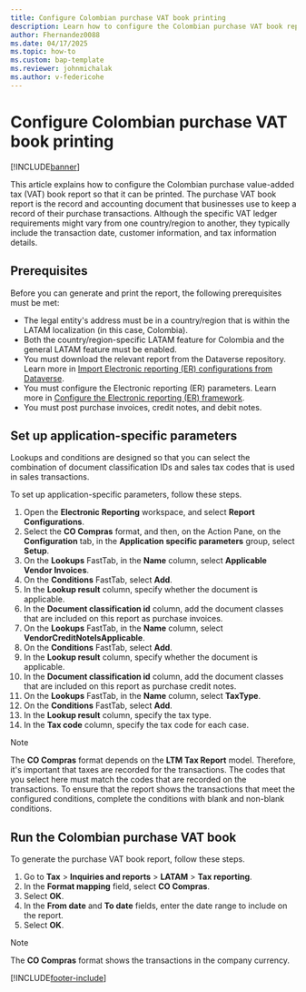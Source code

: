 ```yaml
---
title: Configure Colombian purchase VAT book printing
description: Learn how to configure the Colombian purchase VAT book report for printing.
author: Fhernandez0088
ms.date: 04/17/2025
ms.topic: how-to
ms.custom: bap-template
ms.reviewer: johnmichalak
ms.author: v-federicohe
---
```


# Configure Colombian purchase VAT book printing

[!INCLUDE[banner](../../includes/banner.md)]

This article explains how to configure the Colombian purchase value-added tax (VAT) book report so that it can be printed. The purchase VAT book report is the record and accounting document that businesses use to keep a record of their purchase transactions. Although the specific VAT ledger requirements might vary from one country/region to another, they typically include the transaction date, customer information, and tax information details.

## Prerequisites

Before you can generate and print the report, the following prerequisites must be met:

- The legal entity's address must be in a country/region that is within the LATAM localization (in this case, Colombia).
- Both the country/region-specific LATAM feature for Colombia and the general LATAM feature must be enabled.
- You must download the relevant report from the Dataverse repository. Learn more in [Import Electronic reporting (ER) configurations from Dataverse](../global/workspace/gsw-import-er-config-dataverse.md).
- You must configure the Electronic reporting (ER) parameters. Learn more in [Configure the Electronic reporting (ER) framework](../../../fin-ops-core/dev-itpro/analytics/electronic-reporting-er-configure-parameters.md).
- You must post purchase invoices, credit notes, and debit notes.

## Set up application-specific parameters

Lookups and conditions are designed so that you can select the combination of document classification IDs and sales tax codes that is used in sales transactions.

To set up application-specific parameters, follow these steps.

1. Open the **Electronic Reporting** workspace, and select **Report Configurations**.
1. Select the **CO Compras** format, and then, on the Action Pane, on the **Configuration** tab, in the **Application specific parameters** group, select **Setup**.
1. On the **Lookups** FastTab, in the **Name** column, select **Applicable Vendor Invoices**.
1. On the **Conditions** FastTab, select **Add**.
1. In the **Lookup result** column, specify whether the document is applicable.
1. In the **Document classification id** column, add the document classes that are included on this report as purchase invoices.
1. On the **Lookups** FastTab, in the **Name** column, select **VendorCreditNoteIsApplicable**.
1. On the **Conditions** FastTab, select **Add**.
1. In the **Lookup result** column, specify whether the document is applicable.
1. In the **Document classification id** column, add the document classes that are included on this report as purchase credit notes.
1. On the **Lookups** FastTab, in the **Name** column, select **TaxType**.
1. On the **Conditions** FastTab, select **Add**.
1. In the **Lookup result** column, specify the tax type.
1. In the **Tax code** column, specify the tax code for each case.

> [!NOTE]
> The **CO Compras** format depends on the **LTM Tax Report** model. Therefore, it's important that taxes are recorded for the transactions. The codes that you select here must match the codes that are recorded on the transactions. To ensure that the report shows the transactions that meet the configured conditions, complete the conditions with blank and non-blank conditions.

## Run the Colombian purchase VAT book

To generate the purchase VAT book report, follow these steps.

1. Go to **Tax** \> **Inquiries and reports** \> **LATAM** \> **Tax reporting**.
1. In the **Format mapping** field, select **CO Compras**.
1. Select **OK**.
1. In the **From date** and **To date** fields, enter the date range to include on the report.
1. Select **OK**.

> [!NOTE]
> The **CO Compras** format shows the transactions in the company currency.

[!INCLUDE[footer-include](../../../includes/footer-banner.md)]
